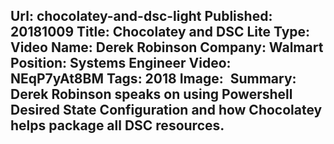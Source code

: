 Url: chocolatey-and-dsc-light
Published: 20181009
Title: Chocolatey and DSC Lite
Type: Video
Name: Derek Robinson
Company: Walmart
Position: Systems Engineer
Video: NEqP7yAt8BM
Tags: 2018
Image: <img class="lazy" src="data:image/gif;base64,R0lGODlhAQABAIAAAAAAAP///yH5BAEAAAAALAAAAAABAAEAAAIBRAA7" data-src="/content/images/videos/03-11.jpg" alt="Chocolatey and DSC Lite" title="Chocolatey and DSC Lite" />
Summary: Derek Robinson speaks on using Powershell Desired State Configuration and how Chocolatey helps package all DSC resources.
---